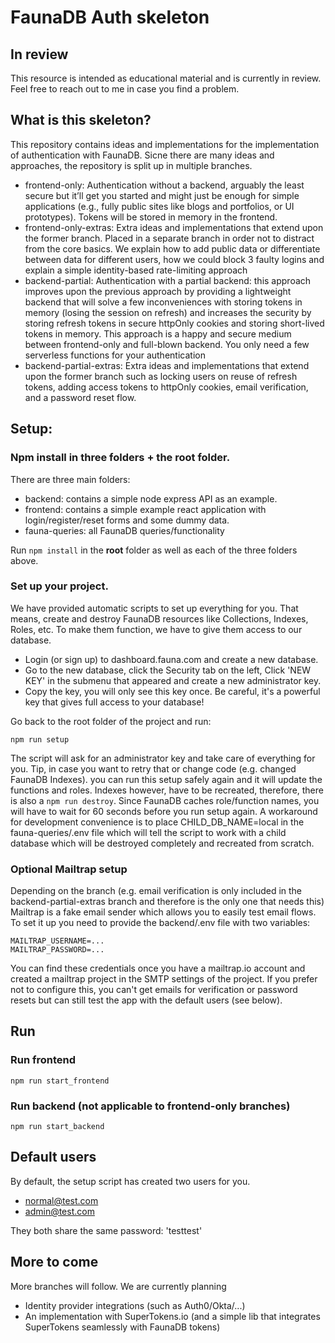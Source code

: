 # FaunaDB Auth skeleton

## In review
This resource is intended as educational material and is currently in review. Feel free to reach out to me in case you find a problem. 

## What is this skeleton?
This repository contains ideas and implementations for the implementation of authentication with FaunaDB. 
Sicne there are many ideas and approaches, the repository is split up in multiple branches. 

* frontend-only: Authentication without a backend, arguably the least secure but it’ll get you started and might just be enough for simple applications (e.g., fully public sites like blogs and portfolios, or UI prototypes). Tokens will be stored in memory in the frontend.  
* frontend-only-extras: Extra ideas and implementations that extend upon the former branch. Placed in a separate branch in order not to distract from the core basics. We explain how to add public data or differentiate between data for different users, how we could block 3 faulty logins and explain a simple identity-based rate-limiting approach
* backend-partial: Authentication with a partial backend: this approach improves upon the previous approach by providing a lightweight backend that will solve a few inconveniences with storing tokens in memory (losing the session on refresh) and increases the security by storing refresh tokens in secure httpOnly cookies and storing short-lived tokens in memory. This approach is a happy and secure medium between frontend-only and full-blown backend. You only need a few serverless functions for your authentication 
* backend-partial-extras: Extra ideas and implementations that extend upon the former branch such as locking users on reuse of refresh tokens, adding access tokens to httpOnly cookies, email verification, and a password reset flow.

## Setup:
### Npm install in three folders + the root folder. 
There are three main folders:

* backend: contains a simple node express API as an example. 
* frontend: contains a simple example react application with login/register/reset forms and some dummy data.
* fauna-queries: all FaunaDB queries/functionality

Run ```npm install``` in the **root** folder as well as each of the three folders above. 

### Set up your project.
We have provided automatic scripts to set up everything for you. That means, create and destroy FaunaDB resources like Collections, Indexes, Roles, etc. 
To make them function, we have to give them access to our database. 

* Login (or sign up) to dashboard.fauna.com and create a new database.
* Go to the new database, click the Security tab on the left, Click 'NEW KEY' in the submenu that appeared and create a new administrator key.
* Copy the key, you will only see this key once. Be careful, it's a powerful key that gives full access to your database!

Go back to the root folder of the project and run:

```
npm run setup
```

The script will ask for an administrator key and take care of everything for you. Tip, in case you want to retry that or change code (e.g. changed FaunaDB Indexes). you can run this setup safely again and it will update the functions and roles. Indexes however, have to be recreated, therefore, there is also a ```npm run destroy```. Since FaunaDB caches role/function names, you will have to wait for 60 seconds before you run setup again. A workaround for development convenience is to place CHILD_DB_NAME=local in the fauna-queries/.env file which will tell the script to work with a child database which will be destroyed completely and recreated from scratch. 

### Optional Mailtrap setup 
Depending on the branch (e.g. email verification is only included in the backend-partial-extras branch and therefore is the only one that needs this)
Mailtrap is a fake email sender which allows you to easily test email flows. To set it up you need to provide the backend/.env file with two variables:
```
MAILTRAP_USERNAME=...
MAILTRAP_PASSWORD=...
```
You can find these credentials once you have a mailtrap.io account and created a mailtrap project in the SMTP settings of the project. 
If you prefer not to configure this, you can't get emails for verification or password resets but can still test the app with the default users (see below). 

## Run

### Run frontend
```
npm run start_frontend
```

### Run backend (not applicable to frontend-only branches)
```
npm run start_backend
```

## Default users
By default, the setup script has created two users for you. 

* normal@test.com
* admin@test.com

They both share the same password: 'testtest'

## More to come
More branches will follow. We are currently planning

* Identity provider integrations (such as Auth0/Okta/...)
* An implementation with SuperTokens.io (and a simple lib that integrates SuperTokens seamlessly with FaunaDB tokens)
